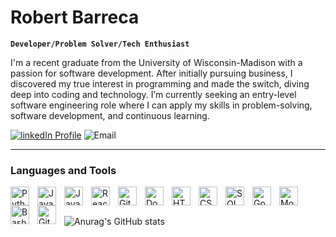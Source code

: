 # Robert Barreca

**`Developer/Problem Solver/Tech Enthusiast`**

I'm a recent graduate from the University of Wisconsin-Madison with a passion for software development. After initially pursuing business, I discovered my true interest in programming and made the switch, diving deep into coding and technology. I’m currently seeking an entry-level software engineering role where I can apply my skills in problem-solving, software development, and continuous learning.

<p align="left">
  <a href="https://www.linkedin.com/in/robert-barreca/">
    <img alt="linkedIn Profile" title="LinkedIn Profile" src="https://custom-icon-badges.demolab.com/badge/-LinkedIn-blue?style=for-the-badge&logoColor=white&logo=linkedin"/></a>
<!--   <a href="tel:+12247236572">
    <img alt="Phone Number" title="Phone Number" src="https://custom-icon-badges.demolab.com/badge/-224--723--6572-yellow?style=for-the-badge&logo=phone&logoColor=white"/></a> 
  <a href="mailto:robbarreka@gmail.com"> -->
    <img alt="Email" title="Email" src="https://custom-icon-badges.demolab.com/badge/-robbarreka@gmail.com-red?style=for-the-badge&logo=mail&logoColor=white"/></a>
</p>

---

### Languages and Tools

<img align="left" alt="Python" width="30px" style="padding-right:10px;" src="https://cdn.jsdelivr.net/gh/devicons/devicon@latest/icons/python/python-original.svg"/>
<img align="left" alt="JavaScript" width="30px" style="padding-right:10px;" src="https://cdn.jsdelivr.net/gh/devicons/devicon/icons/javascript/javascript-plain.svg" />
<img align="left" alt="Java" width="30px" style="padding-right:10px;" src="https://cdn.jsdelivr.net/gh/devicons/devicon@latest/icons/java/java-original.svg" />
<img align="left" alt="React" width="30px" style="padding-right:10px;" src="https://cdn.jsdelivr.net/gh/devicons/devicon/icons/react/react-original.svg" />
<img align="left" alt="Git" width="30px" style="padding-right:10px;" src="https://cdn.jsdelivr.net/gh/devicons/devicon/icons/git/git-original.svg" />
<img align="left" alt="Docker" width="30px" style="padding-right:10px;" src="https://cdn.jsdelivr.net/gh/devicons/devicon@latest/icons/docker/docker-original.svg" />
<img align="left" alt="HTML" width="30px" style="padding-right:10px;" src="https://cdn.jsdelivr.net/gh/devicons/devicon/icons/html5/html5-plain.svg" />
<img align="left" alt="CSS" width="30px" style="padding-right:10px;" src="https://cdn.jsdelivr.net/gh/devicons/devicon/icons/css3/css3-plain.svg" />
<img align="left" alt="SQL" width="30px" style="padding-right:10px;" src="https://cdn.jsdelivr.net/gh/devicons/devicon@latest/icons/azuresqldatabase/azuresqldatabase-original.svg"/>
<img align="left" alt="Google Cloud" width="30px" style="padding-right:10px;" src="https://cdn.jsdelivr.net/gh/devicons/devicon@latest/icons/googlecloud/googlecloud-original.svg" />
<img align="left" alt="MongoDB" width="30px" style="padding-right:10px;" src="https://cdn.jsdelivr.net/gh/devicons/devicon@latest/icons/mongodb/mongodb-original.svg" />
<img align="left" alt="Bash" width="30px" style="padding-right:10px;" src="https://cdn.jsdelivr.net/gh/devicons/devicon/icons/bash/bash-original.svg" />
<img align="left" alt="GitHub" width="30px" style="padding-right:10px;" src="https://cdn.jsdelivr.net/gh/devicons/devicon/icons/github/github-original.svg" />
<br />

##
![Anurag's GitHub stats](https://github-readme-stats.vercel.app/api?username=robertbarreca&show_icons=true&theme=shadow_green)


